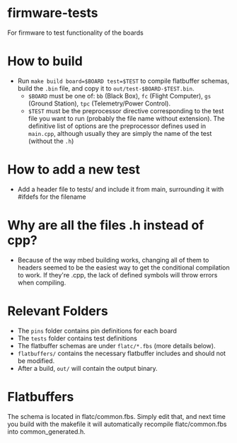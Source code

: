 # firmware-tests
For firmware to test functionality of the boards

# How to build
* Run `make build board=$BOARD test=$TEST` to compile flatbuffer schemas, build the `.bin` file, and copy it to `out/test-$BOARD-$TEST.bin`.
    * `$BOARD` must be one of: `bb` (Black Box), `fc` (Flight Computer), `gs` (Ground Station), `tpc` (Telemetry/Power Control).
    * `$TEST` must be the preprocessor directive corresponding to the test file you want to run (probably the file name without extension). The definitive list of options are the preprocessor defines used in `main.cpp`, although usually they are simply the name of the test (without the `.h`)

# How to add a new test
* Add a header file to tests/ and include it from main, surrounding it with #ifdefs for the filename

# Why are all the files .h instead of cpp?
* Because of the way mbed building works, changing all of them to headers seemed to be the easiest way to get the conditional compilation to work. If they're .cpp, the lack of defined symbols will throw errors when compiling.

# Relevant Folders
* The `pins` folder contains pin definitions for each board
* The `tests` folder contains test definitions
* The flatbuffer schemas are under `flatc/*.fbs` (more details below).
* `flatbuffers/` contains the necessary flatbuffer includes and should not be modified.
* After a build, `out/` will contain the output binary.

# Flatbuffers
The schema is located in flatc/common.fbs. Simply edit that, and next time you build with the makefile it will automatically recompile flatc/common.fbs into common_generated.h.
